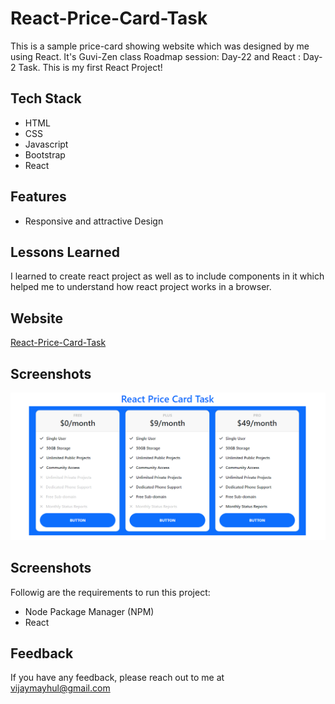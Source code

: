 
# React-Price-Card-Task

This is a sample price-card showing website which was designed by me using React. It's Guvi-Zen class Roadmap session: Day-22 and React : Day-2 Task. This is my first React Project!

## Tech Stack

- HTML
- CSS
- Javascript
- Bootstrap
- React

## Features

- Responsive and attractive Design

## Lessons Learned

I learned to create react project as well as to include components in it which helped me to understand how react project works in a browser.


## Website

[React-Price-Card-Task](https://react-price-card-task-two.vercel.app/)


## Screenshots

![App Screenshot](./src/Img/demo.png)


## Screenshots

Followig are the requirements to run this project:
- Node Package Manager (NPM)
- React


## Feedback

If you have any feedback, please reach out to me at vijaymayhul@gmail.com
